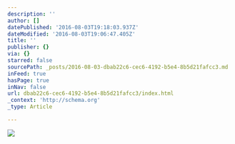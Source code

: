 ```yaml
---
description: ''
author: []
datePublished: '2016-08-03T19:18:03.937Z'
dateModified: '2016-08-03T19:06:47.405Z'
title: ''
publisher: {}
via: {}
starred: false
sourcePath: _posts/2016-08-03-dbab22c6-cec6-4192-b5e4-8b5d21fafcc3.md
inFeed: true
hasPage: true
inNav: false
url: dbab22c6-cec6-4192-b5e4-8b5d21fafcc3/index.html
_context: 'http://schema.org'
_type: Article

---
```

![](https://the-grid-user-content.s3-us-west-2.amazonaws.com/7c578b80-b17d-41a2-a603-8dcf6eb12056.png)
